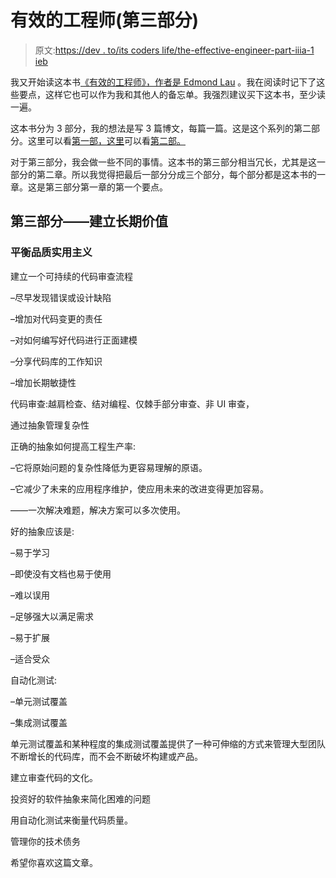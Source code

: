 # 有效的工程师(第三部分)

> 原文:[https://dev . to/its coders life/the-effective-engineer-part-iiia-1 ieb](https://dev.to/itscoderslife/the-effective-engineer-part-iiia-1ieb)

我又开始读这本书[《有效的工程师》，作者是 Edmond Lau](https://www.amazon.com/Effective-Engineer-Engineering-Disproportionate-Meaningful/dp/0996128107/ref=sr_1_1?keywords=the+effective+engineer+by+edmond+lau&qid=1554741721&s=gateway&sr=8-1) 。我在阅读时记下了这些要点，这样它也可以作为我和其他人的备忘单。我强烈建议买下这本书，至少读一遍。

这本书分为 3 部分，我的想法是写 3 篇博文，每篇一篇。这是这个系列的第二部分。这里可以看[第一部，这里](https://itscoderslife.wordpress.com/2019/04/08/the-effective-engineer-series-part-i)可以看[第二部。](https://dev.to/itscoderslife/the-effective-engineer-part-ii-4p3-temp-slug-5829372)

对于第三部分，我会做一些不同的事情。这本书的第三部分相当冗长，尤其是这一部分的第二章。所以我觉得把最后一部分分成三个部分，每个部分都是这本书的一章。这是第三部分第一章的第一个要点。

## [](#part-iii-build-long-term-values)第三部分——建立长期价值

### [](#balance-quality-pragmatism)**平衡品质实用主义**

建立一个可持续的代码审查流程

–尽早发现错误或设计缺陷

–增加对代码变更的责任

–对如何编写好代码进行正面建模

–分享代码库的工作知识

–增加长期敏捷性

代码审查:越肩检查、结对编程、仅棘手部分审查、非 UI 审查，

通过抽象管理复杂性

正确的抽象如何提高工程生产率:

–它将原始问题的复杂性降低为更容易理解的原语。

–它减少了未来的应用程序维护，使应用未来的改进变得更加容易。

——一次解决难题，解决方案可以多次使用。

好的抽象应该是:

–易于学习

–即使没有文档也易于使用

–难以误用

–足够强大以满足需求

–易于扩展

–适合受众

自动化测试:

–单元测试覆盖

–集成测试覆盖

单元测试覆盖和某种程度的集成测试覆盖提供了一种可伸缩的方式来管理大型团队不断增长的代码库，而不会不断破坏构建或产品。

建立审查代码的文化。

投资好的软件抽象来简化困难的问题

用自动化测试来衡量代码质量。

管理你的技术债务

希望你喜欢这篇文章。